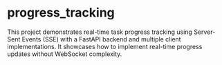 # progress_tracking
This project demonstrates real-time task progress tracking using Server-Sent Events (SSE) with a FastAPI backend and multiple client implementations. It showcases how to implement real-time progress updates without WebSocket complexity.

